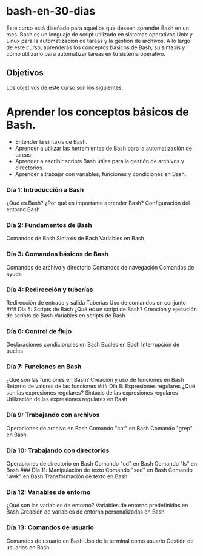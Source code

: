 # bash-en-30-dias
Este curso está diseñado para aquellos que deseen aprender Bash en un mes. Bash es un lenguaje de script utilizado en sistemas operativos Unix y Linux para la automatización de tareas y la gestión de archivos. A lo largo de este curso, aprenderás los conceptos básicos de Bash, su sintaxis y cómo utilizarlo para automatizar tareas en tu sistema operativo.

## Objetivos
Los objetivos de este curso son los siguientes:

# Aprender los conceptos básicos de Bash.
* Entender la sintaxis de Bash.
* Aprender a utilizar las herramientas de Bash para la automatización de tareas.
* Aprender a escribir scripts Bash útiles para la gestión de archivos y directorios.
* Aprender a trabajar con variables, funciones y condiciones en Bash.

### Día 1: Introducción a Bash
¿Qué es Bash?
¿Por qué es importante aprender Bash?
Configuración del entorno Bash
### Día 2: Fundamentos de Bash
Comandos de Bash
Sintaxis de Bash
Variables en Bash
### Día 3: Comandos básicos de Bash
Comandos de archivo y directorio
Comandos de navegación
Comandos de ayuda
### Día 4: Redirección y tuberías
Redirección de entrada y salida
Tuberías
Uso de comandos en conjunto
### Día 5: Scripts de Bash
¿Qué es un script de Bash?
Creación y ejecución de scripts de Bash
Variables en scripts de Bash
### Día 6: Control de flujo
Declaraciones condicionales en Bash
Bucles en Bash
Interrupción de bucles
### Día 7: Funciones en Bash
¿Qué son las funciones en Bash?
Creación y uso de funciones en Bash
Retorno de valores de las funciones
### Día 8: Expresiones regulares
¿Qué son las expresiones regulares?
Sintaxis de las expresiones regulares
Utilización de las expresiones regulares en Bash
### Día 9: Trabajando con archivos
Operaciones de archivo en Bash
Comando "cat" en Bash
Comando "grep" en Bash
### Día 10: Trabajando con directorios
Operaciones de directorio en Bash
Comando "cd" en Bash
Comando "ls" en Bash
### Día 11: Manipulación de texto
Comando "sed" en Bash
Comando "awk" en Bash
Transformación de texto en Bash
### Día 12: Variables de entorno
¿Qué son las variables de entorno?
Variables de entorno predefinidas en Bash
Creación de variables de entorno personalizadas en Bash
### Día 13: Comandos de usuario
Comandos de usuario en Bash
Uso de la terminal como usuario
Gestión de usuarios en Bash
